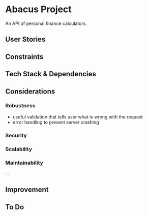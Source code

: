 # Abacus Project

An API of personal finance calculators.

## User Stories

## Constraints

## Tech Stack & Dependencies

## Considerations

### Robustness

- useful validation that tells user what is wrong with the request
- error handling to prevent server crashing

### Security

### Scalability

### Maintainability

--

## Improvement

## To Do
